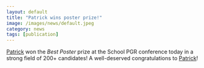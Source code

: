 ```yaml
---
layout: default
title: "Patrick wins poster prize!"
image: /images/news/default.jpeg
category: news
tags: [publication]
---
```

[Patrick] won the _Best Poster_ prize at the School PGR conference today in a strong field of 200+ candidates! A well-deserved congratulations to [Patrick]! 

[Patrick]: /team/sullivan-patrick

